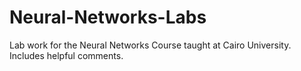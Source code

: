 # Neural-Networks-Labs
Lab work for the Neural Networks Course taught at Cairo University. Includes helpful comments.
